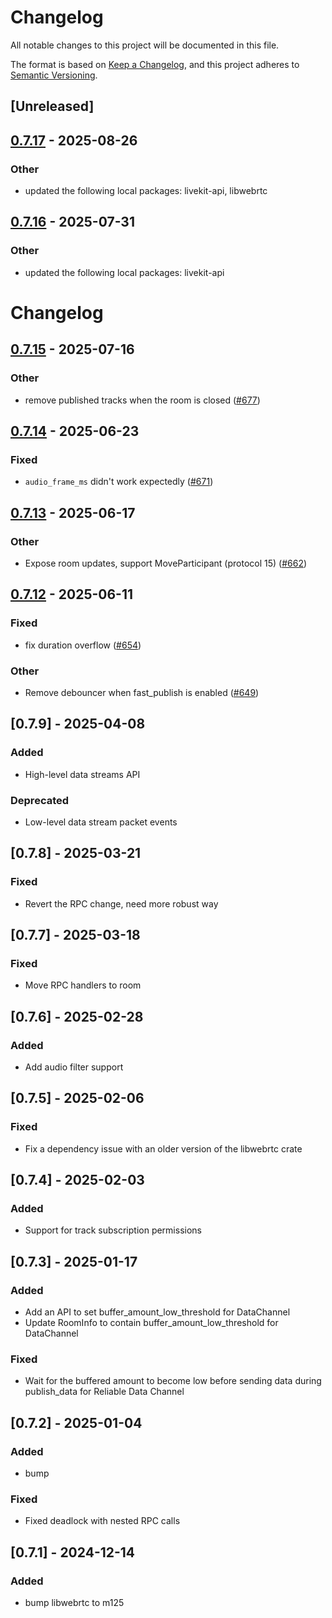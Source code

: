 # Changelog

All notable changes to this project will be documented in this file.

The format is based on [Keep a Changelog](https://keepachangelog.com/en/1.0.0/),
and this project adheres to [Semantic Versioning](https://semver.org/spec/v2.0.0.html).

## [Unreleased]

## [0.7.17](https://github.com/cs50victor/livekit-rust-sdks/compare/rust-sdks/livekit@0.7.16...rust-sdks/livekit@0.7.17) - 2025-08-26

### Other

- updated the following local packages: livekit-api, libwebrtc

## [0.7.16](https://github.com/livekit/rust-sdks/compare/rust-sdks/livekit@0.7.15...rust-sdks/livekit@0.7.16) - 2025-07-31

### Other

- updated the following local packages: livekit-api
# Changelog

## [0.7.15](https://github.com/livekit/rust-sdks/compare/rust-sdks/livekit@0.7.14...rust-sdks/livekit@0.7.15) - 2025-07-16

### Other

- remove published tracks when the room is closed ([#677](https://github.com/livekit/rust-sdks/pull/677))

## [0.7.14](https://github.com/livekit/rust-sdks/compare/rust-sdks/livekit@0.7.13...rust-sdks/livekit@0.7.14) - 2025-06-23

### Fixed

- `audio_frame_ms` didn't work expectedly ([#671](https://github.com/livekit/rust-sdks/pull/671))

## [0.7.13](https://github.com/livekit/rust-sdks/compare/rust-sdks/livekit@0.7.12...rust-sdks/livekit@0.7.13) - 2025-06-17

### Other

- Expose room updates, support MoveParticipant (protocol 15) ([#662](https://github.com/livekit/rust-sdks/pull/662))

## [0.7.12](https://github.com/livekit/rust-sdks/compare/rust-sdks/livekit@0.7.11...rust-sdks/livekit@0.7.12) - 2025-06-11

### Fixed

- fix duration overflow ([#654](https://github.com/livekit/rust-sdks/pull/654))

### Other

- Remove debouncer when fast_publish is enabled ([#649](https://github.com/livekit/rust-sdks/pull/649))

## [0.7.9] - 2025-04-08

### Added

- High-level data streams API

### Deprecated

- Low-level data stream packet events

## [0.7.8] - 2025-03-21

### Fixed

- Revert the RPC change, need more robust way

## [0.7.7] - 2025-03-18

### Fixed

- Move RPC handlers to room

## [0.7.6] - 2025-02-28

### Added

- Add audio filter support

## [0.7.5] - 2025-02-06

### Fixed

- Fix a dependency issue with an older version of the libwebrtc crate

## [0.7.4] - 2025-02-03

### Added

- Support for track subscription permissions

## [0.7.3] - 2025-01-17

### Added

- Add an API to set buffer_amount_low_threshold for DataChannel
- Update RoomInfo to contain buffer_amount_low_threshold for DataChannel

### Fixed

- Wait for the buffered amount to become low before sending data during publish_data for Reliable Data Channel

## [0.7.2] - 2025-01-04

### Added

- bump

### Fixed

- Fixed deadlock with nested RPC calls

## [0.7.1] - 2024-12-14

### Added

- bump libwebrtc to m125
